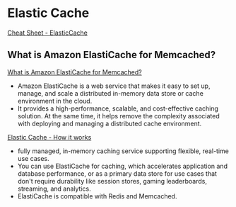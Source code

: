 # Elastic Cache

[Cheat Sheet - ElasticCache](https://tutorialsdojo.com/amazon-elasticache)


## What is Amazon ElastiCache for Memcached?

[What is Amazon ElastiCache for Memcached?](https://docs.aws.amazon.com/AmazonElastiCache/latest/mem-ug/WhatIs.html)

- Amazon ElastiCache is a web service that makes it easy to set up, manage, and scale a distributed in-memory data store or cache environment in the cloud. 
- It provides a high-performance, scalable, and cost-effective caching solution. At the same time, it helps remove the complexity associated with deploying and managing a distributed cache environment.


[Elastic Cache - How it works](https://aws.amazon.com/elasticache/)

- fully managed, in-memory caching service supporting flexible, real-time use cases.
- You can use ElastiCache for caching, which accelerates application and database performance, or as a primary data store for use cases that don't require durability like session stores, gaming leaderboards, streaming, and analytics.
- ElastiCache is compatible with Redis and Memcached. 